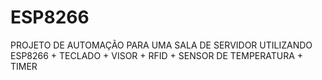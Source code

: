 # ESP8266
PROJETO DE AUTOMAÇÃO PARA UMA SALA DE SERVIDOR UTILIZANDO ESP8266 + TECLADO + VISOR + RFID + SENSOR DE TEMPERATURA + TIMER

